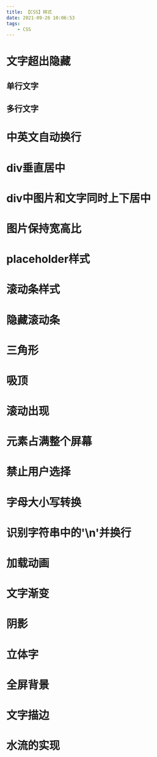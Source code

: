 ```yaml
---
title: 【CSS】样式
date: 2021-09-26 10:06:53
tags:
    - CSS
---
```

# 文字超出隐藏
## 单行文字
## 多行文字

# 中英文自动换行

# div垂直居中
# div中图片和文字同时上下居中
# 图片保持宽高比
# placeholder样式
# 滚动条样式
# 隐藏滚动条
# 三角形
# 吸顶
# 滚动出现
# 元素占满整个屏幕
# 禁止用户选择
# 字母大小写转换
# 识别字符串中的'\n'并换行
# 加载动画
# 文字渐变
# 阴影
# 立体字
# 全屏背景
# 文字描边
# 水流的实现
# 
